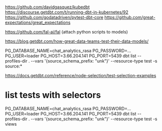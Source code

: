 https://github.com/davidgasquez/kubedbt
https://discourse.getdbt.com/t/running-dbt-in-kubernetes/92
https://github.com/godatadriven/pytest-dbt-core
https://github.com/great-expectations/great_expectations

https://github.com/fal-ai/fal (attach python scripts to models)

https://blog.getdbt.com/how-great-data-teams-test-their-data-models/

PG_DATABASE_NAME=chat_analytics_rasa PG_PASSWORD=... PG_USER=loader PG_HOST=3.66.204.141 PG_PORT=5439 dbt list --profiles-dir . --vars '{source_schema_prefix: "unk"}' --resource-type test -s source:*

https://docs.getdbt.com/reference/node-selection/test-selection-examples


# list tests with selectors

PG_DATABASE_NAME=chat_analytics_rasa PG_PASSWORD=... PG_USER=loader PG_HOST=3.66.204.141 PG_PORT=5439 dbt list --profiles-dir . --vars '{source_schema_prefix: "unk"}' --resource-type test -s views